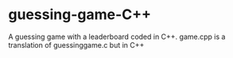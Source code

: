 # guessing-game-C++
A guessing game with a leaderboard coded in C++.
game.cpp is a translation of guessinggame.c but in C++
